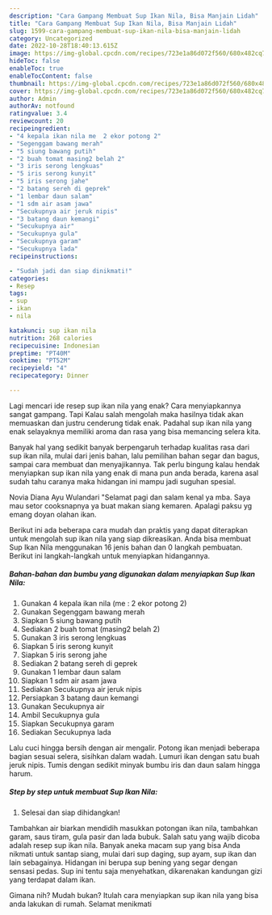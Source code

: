 ```yaml
---
description: "Cara Gampang Membuat Sup Ikan Nila, Bisa Manjain Lidah"
title: "Cara Gampang Membuat Sup Ikan Nila, Bisa Manjain Lidah"
slug: 1599-cara-gampang-membuat-sup-ikan-nila-bisa-manjain-lidah
category: Uncategorized
date: 2022-10-28T18:40:13.615Z
image: https://img-global.cpcdn.com/recipes/723e1a86d072f560/680x482cq70/sup-ikan-nila-foto-resep-utama.jpg
hideToc: false
enableToc: true
enableTocContent: false
thumbnail: https://img-global.cpcdn.com/recipes/723e1a86d072f560/680x482cq70/sup-ikan-nila-foto-resep-utama.jpg
cover: https://img-global.cpcdn.com/recipes/723e1a86d072f560/680x482cq70/sup-ikan-nila-foto-resep-utama.jpg
author: Admin
authorAv: notfound
ratingvalue: 3.4
reviewcount: 20
recipeingredient:
- "4 kepala ikan nila me  2 ekor potong 2"
- "Segenggam bawang merah"
- "5 siung bawang putih"
- "2 buah tomat masing2 belah 2"
- "3 iris serong lengkuas"
- "5 iris serong kunyit"
- "5 iris serong jahe"
- "2 batang sereh di geprek"
- "1 lembar daun salam"
- "1 sdm air asam jawa"
- "Secukupnya air jeruk nipis"
- "3 batang daun kemangi"
- "Secukupnya air"
- "Secukupnya gula"
- "Secukupnya garam"
- "Secukupnya lada"
recipeinstructions:

- "Sudah jadi dan siap dinikmati!"
categories:
- Resep
tags:
- sup
- ikan
- nila

katakunci: sup ikan nila 
nutrition: 268 calories
recipecuisine: Indonesian
preptime: "PT40M"
cooktime: "PT52M"
recipeyield: "4"
recipecategory: Dinner

---
```



Lagi mencari ide resep sup ikan nila yang enak? Cara menyiapkannya sangat gampang. Tapi Kalau salah mengolah maka hasilnya tidak akan memuaskan dan justru cenderung tidak enak. Padahal sup ikan nila yang enak selayaknya memiliki aroma dan rasa yang bisa memancing selera kita.


Banyak hal yang sedikit banyak berpengaruh terhadap kualitas rasa dari sup ikan nila, mulai dari jenis bahan, lalu pemilihan bahan segar dan bagus, sampai cara membuat dan menyajikannya. Tak perlu bingung kalau hendak menyiapkan sup ikan nila yang enak di mana pun anda berada, karena asal sudah tahu caranya maka hidangan ini mampu jadi suguhan spesial.

Novia Diana Ayu Wulandari &#34;Selamat pagi dan salam kenal ya mba. Saya mau setor cooksnapnya ya buat makan siang kemaren. Apalagi paksu yg emang doyan olahan ikan.


Berikut ini ada beberapa cara mudah dan praktis yang dapat diterapkan untuk mengolah sup ikan nila yang siap dikreasikan. Anda bisa membuat Sup Ikan Nila menggunakan 16 jenis bahan dan 0 langkah pembuatan. Berikut ini langkah-langkah untuk menyiapkan hidangannya.

<!--inarticleads1-->

##### Bahan-bahan dan bumbu yang digunakan dalam menyiapkan Sup Ikan Nila:

1. Gunakan 4 kepala ikan nila (me : 2 ekor potong 2)
1. Gunakan Segenggam bawang merah
1. Siapkan 5 siung bawang putih
1. Sediakan 2 buah tomat (masing2 belah 2)
1. Gunakan 3 iris serong lengkuas
1. Siapkan 5 iris serong kunyit
1. Siapkan 5 iris serong jahe
1. Sediakan 2 batang sereh di geprek
1. Gunakan 1 lembar daun salam
1. Siapkan 1 sdm air asam jawa
1. Sediakan Secukupnya air jeruk nipis
1. Persiapkan 3 batang daun kemangi
1. Gunakan Secukupnya air
1. Ambil Secukupnya gula
1. Siapkan Secukupnya garam
1. Sediakan Secukupnya lada


Lalu cuci hingga bersih dengan air mengalir. Potong ikan menjadi beberapa bagian sesuai selera, sisihkan dalam wadah. Lumuri ikan dengan satu buah jeruk nipis. Tumis dengan sedikit minyak bumbu iris dan daun salam hingga harum. 

<!--inarticleads2-->

##### Step by step untuk membuat Sup Ikan Nila:


1. Selesai dan siap dihidangkan!

Tambahkan air biarkan mendidih masukkan potongan ikan nila, tambahkan garam, saus tiram, gula pasir dan lada bubuk. Salah satu yang wajib dicoba adalah resep sup ikan nila. Banyak aneka macam sup yang bisa Anda nikmati untuk santap siang, mulai dari sup daging, sup ayam, sup ikan dan lain sebagainya. Hidangan ini berupa sup bening yang segar dengan sensasi pedas. Sup ini tentu saja menyehatkan, dikarenakan kandungan gizi yang terdapat dalam ikan. 

Gimana nih? Mudah bukan? Itulah cara menyiapkan sup ikan nila yang bisa anda lakukan di rumah. Selamat menikmati
